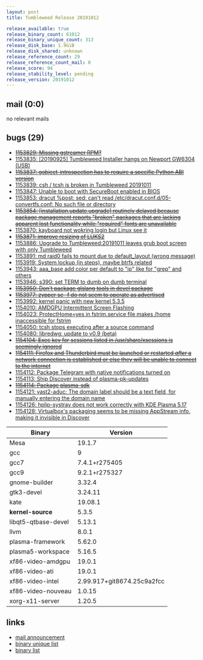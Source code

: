 ```yaml
---
layout: post
title: Tumbleweed Release 20191012

release_available: true
release_binary_count: 61012
release_binary_unique_count: 313
release_disk_base: 1.9GiB
release_disk_shared: unknown
release_reference_count: 29
release_reference_count_mail: 0
release_score: 94
release_stability_level: pending
release_version: 20191012
---
```


## mail (0:0)

no relevant mails

## bugs (29)

<!--more-->

- ~~[1153829: Missing gstreamer RPM?](https://bugzilla.opensuse.org/show_bug.cgi?id=1153829)~~
- [1153835: \[20190925\] Tumbleweed Installer hangs on Newport GW6304 (USB)](https://bugzilla.opensuse.org/show_bug.cgi?id=1153835)
- ~~[1153837: gobject-introspection has to require a specific Python ABI version](https://bugzilla.opensuse.org/show_bug.cgi?id=1153837)~~
- [1153839: csh / tcsh is broken in Tumbleweed 20191011](https://bugzilla.opensuse.org/show_bug.cgi?id=1153839)
- [1153847: Unable to boot with SecureBoot enabled in BIOS](https://bugzilla.opensuse.org/show_bug.cgi?id=1153847)
- [1153853: dracut %post: sed: can't read /etc/dracut.conf.d/05-convertfs.conf: No such file or directory](https://bugzilla.opensuse.org/show_bug.cgi?id=1153853)
- ~~[1153854: \[installation,update,upgrade\] routinely delayed because package management reports "broken" packages that are lacking apparent lost functionality while "required" fonts are unavailable](https://bugzilla.opensuse.org/show_bug.cgi?id=1153854)~~
- [1153870: kayboard not wokring login but Linux see it](https://bugzilla.opensuse.org/show_bug.cgi?id=1153870)
- ~~[1153871: improve resizing of LUKS2](https://bugzilla.opensuse.org/show_bug.cgi?id=1153871)~~
- [1153886: Upgrade to Tumbleweed:20191011 leaves grub boot screen with only Tumbleweed](https://bugzilla.opensuse.org/show_bug.cgi?id=1153886)
- [1153891: md raid0 fails to mount due to default_layout (wrong message)](https://bugzilla.opensuse.org/show_bug.cgi?id=1153891)
- [1153919: System lockup (in steps), maybe btrfs related](https://bugzilla.opensuse.org/show_bug.cgi?id=1153919)
- [1153943: aaa_base add color per default to "ip" like for "grep" and others](https://bugzilla.opensuse.org/show_bug.cgi?id=1153943)
- [1153946: s390: set TERM to dumb on dumb terminal](https://bugzilla.opensuse.org/show_bug.cgi?id=1153946)
- ~~[1153950: Don't package glslang tools in devel package](https://bugzilla.opensuse.org/show_bug.cgi?id=1153950)~~
- ~~[1153977: zypper se -f do not seem to operate as advertised](https://bugzilla.opensuse.org/show_bug.cgi?id=1153977)~~
- [1153992: kernel panic with new kernel 5.3.5](https://bugzilla.opensuse.org/show_bug.cgi?id=1153992)
- [1154010: AMDGPU Intermittent Screen Flashing](https://bugzilla.opensuse.org/show_bug.cgi?id=1154010)
- [1154023: ProtectHome=yes in fstrim.service file makes /home inaccessible for fstrim](https://bugzilla.opensuse.org/show_bug.cgi?id=1154023)
- [1154050: tcsh stops executing after a source command](https://bugzilla.opensuse.org/show_bug.cgi?id=1154050)
- [1154080: libredwg: update to v0.9 (beta)](https://bugzilla.opensuse.org/show_bug.cgi?id=1154080)
- ~~[1154104: Exec key for sessions listed in /usr/share/xsessions is seemingly ignored](https://bugzilla.opensuse.org/show_bug.cgi?id=1154104)~~
- ~~[1154111: Firefox and Thunderbird must be launched or restarted *after* a network connection is established or else they will be unable to connect to the internet](https://bugzilla.opensuse.org/show_bug.cgi?id=1154111)~~
- [1154112: Package Telegram with native notifications turned on](https://bugzilla.opensuse.org/show_bug.cgi?id=1154112)
- [1154113: Ship Discover instead of plasma-pk-updates](https://bugzilla.opensuse.org/show_bug.cgi?id=1154113)
- ~~[1154114: Package plasma-sdk](https://bugzilla.opensuse.org/show_bug.cgi?id=1154114)~~
- [1154121: yast2-aduc: The domain label should be a text field, for manually entering the domain name](https://bugzilla.opensuse.org/show_bug.cgi?id=1154121)
- [1154126: hplip-systray does not work correctly with KDE Plasma 5.17](https://bugzilla.opensuse.org/show_bug.cgi?id=1154126)
- [1154128: Virtualbox's packaging seems to be missing AppStream info, making it invisible in Discover](https://bugzilla.opensuse.org/show_bug.cgi?id=1154128)

Binary | Version
--- | ---
Mesa | 19.1.7
gcc | 9
gcc7 | 7.4.1+r275405
gcc9 | 9.2.1+r275327
gnome-builder | 3.32.4
gtk3-devel | 3.24.11
kate | 19.08.1
**kernel-source** | 5.3.5
libqt5-qtbase-devel | 5.13.1
llvm | 8.0.1
plasma-framework | 5.62.0
plasma5-workspace | 5.16.5
xf86-video-amdgpu | 19.0.1
xf86-video-ati | 19.0.1
xf86-video-intel | 2.99.917+git8674.25c9a2fcc
xf86-video-nouveau | 1.0.15
xorg-x11-server | 1.20.5

## links

- [mail announcement](https://lists.opensuse.org/opensuse-factory/2019-10/msg00086.html)
- [binary unique list](http://download.opensuse.org/history/20191012/rpm.unique.list)
- [binary list](http://download.opensuse.org/history/20191012/rpm.list)
